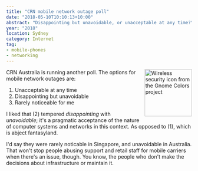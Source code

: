 ```yaml
---
title: "CRN mobile network outage poll"
date: "2018-05-10T10:10:13+10:00"
abstract: "Disappointing but unavoidable, or unacceptable at any time?"
year: "2018"
location: Sydney
category: Internet
tag:
- mobile-phones
- networking
---
```

<p><img src="https://rubenerd.com/files/stock/gnome-network-wireless-encrypted.svg" alt="Wireless security icon from the Gnome Colors project" style="width:128px; height:128px; float:right; margin:0 0 1em 1em" /></p>

CRN Australia is running another poll. The options for mobile network outages are:

1. Unacceptable at any time
2. Disappointing but unavoidable
3. Rarely noticeable for me

I liked that (2) tempered *disappointing* with *unavoidable*; it's a pragmatic acceptance of the nature of computer systems and networks in this context. As opposed to (1), which is abject fantasyland.

I'd say they were rarely noticable in Singapore, and unavoidable in Australia. That won't stop people abusing support and retail staff for mobile carriers when there's an issue, though. You know, the people who don't make the decisions about infrastructure or maintain it.


